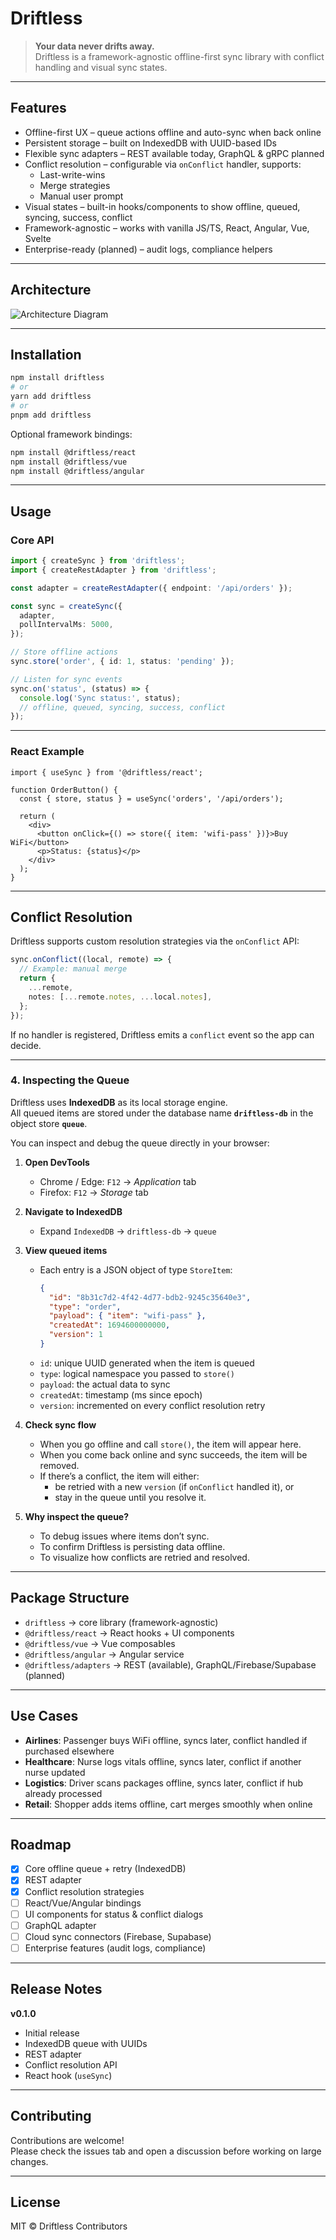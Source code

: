 # Driftless

> **Your data never drifts away.**  
> Driftless is a framework-agnostic offline-first sync library with conflict handling and visual sync states.

---

## Features

- Offline-first UX – queue actions offline and auto-sync when back online
- Persistent storage – built on IndexedDB with UUID-based IDs
- Flexible sync adapters – REST available today, GraphQL & gRPC planned
- Conflict resolution – configurable via `onConflict` handler, supports:
  - Last-write-wins
  - Merge strategies
  - Manual user prompt
- Visual states – built-in hooks/components to show offline, queued, syncing, success, conflict
- Framework-agnostic – works with vanilla JS/TS, React, Angular, Vue, Svelte
- Enterprise-ready (planned) – audit logs, compliance helpers

---

## Architecture

![Architecture Diagram](docs/diagram.png)

---

## Installation

```bash
npm install driftless
# or
yarn add driftless
# or
pnpm add driftless
```

Optional framework bindings:

```bash
npm install @driftless/react
npm install @driftless/vue
npm install @driftless/angular
```

---

## Usage

### Core API

```ts
import { createSync } from 'driftless';
import { createRestAdapter } from 'driftless';

const adapter = createRestAdapter({ endpoint: '/api/orders' });

const sync = createSync({
  adapter,
  pollIntervalMs: 5000,
});

// Store offline actions
sync.store('order', { id: 1, status: 'pending' });

// Listen for sync events
sync.on('status', (status) => {
  console.log('Sync status:', status);
  // offline, queued, syncing, success, conflict
});
```

---

### React Example

```tsx
import { useSync } from '@driftless/react';

function OrderButton() {
  const { store, status } = useSync('orders', '/api/orders');

  return (
    <div>
      <button onClick={() => store({ item: 'wifi-pass' })}>Buy WiFi</button>
      <p>Status: {status}</p>
    </div>
  );
}
```

---

## Conflict Resolution

Driftless supports custom resolution strategies via the `onConflict` API:

```ts
sync.onConflict((local, remote) => {
  // Example: manual merge
  return {
    ...remote,
    notes: [...remote.notes, ...local.notes],
  };
});
```

If no handler is registered, Driftless emits a `conflict` event so the app can decide.

---


### 4. Inspecting the Queue

Driftless uses **IndexedDB** as its local storage engine.  
All queued items are stored under the database name **`driftless-db`** in the object store **`queue`**.

You can inspect and debug the queue directly in your browser:

1. **Open DevTools**
   - Chrome / Edge: `F12` → *Application* tab
   - Firefox: `F12` → *Storage* tab

2. **Navigate to IndexedDB**
   - Expand `IndexedDB` → `driftless-db` → `queue`

3. **View queued items**
   - Each entry is a JSON object of type `StoreItem`:
     ```json
     {
       "id": "8b31c7d2-4f42-4d77-bdb2-9245c35640e3",
       "type": "order",
       "payload": { "item": "wifi-pass" },
       "createdAt": 1694600000000,
       "version": 1
     }
     ```
   - `id`: unique UUID generated when the item is queued
   - `type`: logical namespace you passed to `store()`
   - `payload`: the actual data to sync
   - `createdAt`: timestamp (ms since epoch)
   - `version`: incremented on every conflict resolution retry

4. **Check sync flow**
   - When you go offline and call `store()`, the item will appear here.
   - When you come back online and sync succeeds, the item will be removed.
   - If there’s a conflict, the item will either:
     - be retried with a new `version` (if `onConflict` handled it), or
     - stay in the queue until you resolve it.

5. **Why inspect the queue?**
   - To debug issues where items don’t sync.
   - To confirm Driftless is persisting data offline.
   - To visualize how conflicts are retried and resolved.


---

## Package Structure

- `driftless` → core library (framework-agnostic)
- `@driftless/react` → React hooks + UI components
- `@driftless/vue` → Vue composables
- `@driftless/angular` → Angular service
- `@driftless/adapters` → REST (available), GraphQL/Firebase/Supabase (planned)

---

## Use Cases

- **Airlines**: Passenger buys WiFi offline, syncs later, conflict handled if purchased elsewhere
- **Healthcare**: Nurse logs vitals offline, syncs later, conflict if another nurse updated
- **Logistics**: Driver scans packages offline, syncs later, conflict if hub already processed
- **Retail**: Shopper adds items offline, cart merges smoothly when online

---

## Roadmap

- [x] Core offline queue + retry (IndexedDB)
- [x] REST adapter
- [x] Conflict resolution strategies
- [ ] React/Vue/Angular bindings
- [ ] UI components for status & conflict dialogs
- [ ] GraphQL adapter
- [ ] Cloud sync connectors (Firebase, Supabase)
- [ ] Enterprise features (audit logs, compliance)

---

## Release Notes

**v0.1.0**

- Initial release
- IndexedDB queue with UUIDs
- REST adapter
- Conflict resolution API
- React hook (`useSync`)

---

## Contributing

Contributions are welcome!  
Please check the issues tab and open a discussion before working on large changes.

---

## License

MIT © Driftless Contributors
